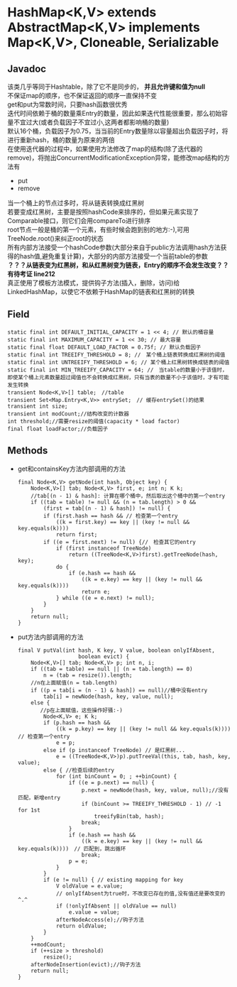# HashMap<K,V> extends AbstractMap\<K,V\> implements Map\<K,V\>, Cloneable, Serializable

## Javadoc
该类几乎等同于Hashtable，除了它不是同步的，
**并且允许键和值为null**
<br>
不保证map的顺序，也不保证返回的顺序一直保持不变
<br>
get和put为常数时间，只要hash函数很优秀
<br>
迭代时间依赖于桶的数量乘Entry的数量，因此如果迭代性能很重要，那么初始容量不宜过大(或者负载因子不宜过小,这两者都影响桶的数量)
<br>
默认16个桶，负载因子为0.75，当当前的Entry数量除以容量超出负载因子时，将进行重新hash，桶的数量为原来的两倍
<br>
在使用迭代器的过程中，如果使用方法修改了map的结构(除了迭代器的remove)，将抛出ConcurrentModificationException异常，能修改map结构的方法有
- put
- remove

当一个桶上的节点过多时，将从链表转换成红黑树
<br>
若要变成红黑树，主要是按照hashCode来排序的，但如果元素实现了Comparable接口，则它们会用compareTo进行排序
<br>
root节点一般是桶的第一个元素，有些时候会跑到别的地方:-),可用TreeNode.root()来纠正root的状态
<br>
所有内部方法接受一个hashCode参数(大部分来自于public方法调用hash方法获得的hash值,避免重复计算)，大部分的内部方法接受一个当前table的参数
<br>
**？？？从链表变为红黑树，和从红黑树变为链表，Entry的顺序不会发生改变？？有待考证 line212**
<br>
真正使用了模板方法模式，提供钩子方法(插入，删除，访问)给LinkedHashMap，以使它不依赖于HashMap的链表和红黑树的转换

## Field

    static final int DEFAULT_INITIAL_CAPACITY = 1 << 4; // 默认的桶容量
    static final int MAXIMUM_CAPACITY = 1 << 30; // 最大容量
    static final float DEFAULT_LOAD_FACTOR = 0.75f; // 默认负载因子
    static final int TREEIFY_THRESHOLD = 8; //　某个桶上链表转换成红黑树的阈值
    static final int UNTREEIFY_THRESHOLD = 6; // 某个桶上红黑树转换成链表的阈值
    static final int MIN_TREEIFY_CAPACITY = 64; //　当table的数量小于该值时，即使某个桶上元素数量超过阈值也不会转换成红黑树，只有当表的数量不小于该值时，才有可能发生转换
    transient Node<K,V>[] table;　//table
    transient Set<Map.Entry<K,V>> entrySet;　// 缓存entrySet()的结果
    transient int size;
    transient int modCount;//结构改变的计数器
    int threshold;//需要resize的阈值(capacity * load factor)
    final float loadFactor;//负载因子

## Methods
- get和containsKey方法内部调用的方法

      final Node<K,V> getNode(int hash, Object key) {
          Node<K,V>[] tab; Node<K,V> first, e; int n; K k;
          //tab[(n - 1) & hash]: 计算在哪个桶中，然后取出这个桶中的第一个entry
          if ((tab = table) != null && (n = tab.length) > 0 &&
              (first = tab[(n - 1) & hash]) != null) {
              if (first.hash == hash && // 检查第一个entry
                  ((k = first.key) == key || (key != null && key.equals(k))))
                  return first;
              if ((e = first.next) != null) {//　检查其它的entry
                  if (first instanceof TreeNode)
                      return ((TreeNode<K,V>)first).getTreeNode(hash, key);
                  do {
                      if (e.hash == hash &&
                          ((k = e.key) == key || (key != null && key.equals(k))))
                          return e;
                  } while ((e = e.next) != null);
              }
          }
          return null;
      }

- put方法内部调用的方法

      final V putVal(int hash, K key, V value, boolean onlyIfAbsent,
                         boolean evict) {
          Node<K,V>[] tab; Node<K,V> p; int n, i;
          if ((tab = table) == null || (n = tab.length) == 0)
              n = (tab = resize()).length;
          //n在上面赋值(n = tab.length)
          if ((p = tab[i = (n - 1) & hash]) == null)//桶中没有entry
              tab[i] = newNode(hash, key, value, null);
          else {
             //p在上面赋值，这些操作好骚:-)
              Node<K,V> e; K k;
              if (p.hash == hash &&
                  ((k = p.key) == key || (key != null && key.equals(k)))) // 检查第一个entry
                  e = p;
              else if (p instanceof TreeNode) // 是红黑树...
                  e = ((TreeNode<K,V>)p).putTreeVal(this, tab, hash, key, value);
              else { //检查后续的entry
                  for (int binCount = 0; ; ++binCount) {
                      if ((e = p.next) == null) {
                          p.next = newNode(hash, key, value, null);//没有匹配，新增entry
                          if (binCount >= TREEIFY_THRESHOLD - 1) // -1 for 1st
                              treeifyBin(tab, hash);
                          break;
                      }
                      if (e.hash == hash &&
                          ((k = e.key) == key || (key != null && key.equals(k))))　// 匹配到，跳出循环
                          break;
                      p = e;
                  }
              }
              if (e != null) { // existing mapping for key
                  V oldValue = e.value;
                  // onlyIfAbsent为true时，不改变已存在的值,没有值还是要改变的^.^
                  if (!onlyIfAbsent || oldValue == null)
                      e.value = value;
                  afterNodeAccess(e);//钩子方法
                  return oldValue;
              }
          }
          ++modCount;
          if (++size > threshold)
              resize();
          afterNodeInsertion(evict);//钩子方法
          return null;
      }
